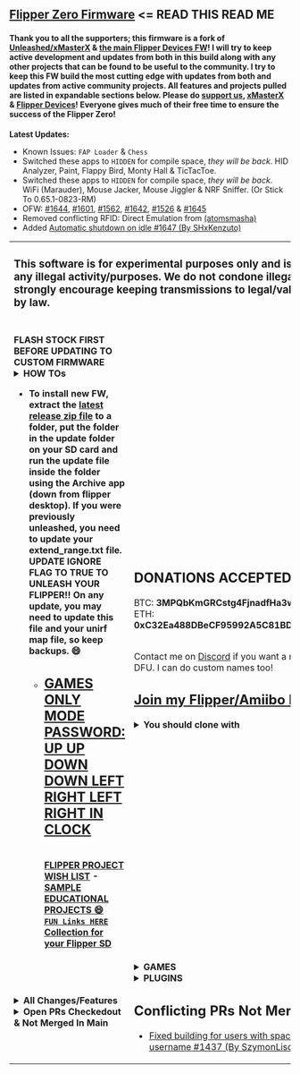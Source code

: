 <h2>

[Flipper Zero Firmware](https://github.com/flipperdevices/flipperzero-firmware/blob/dev/ReadMe.md) <= READ THIS READ ME</h2>
#### Thank you to all the supporters; this firmware is a fork of [Unleashed/xMasterX](https://github.com/Eng1n33r/flipperzero-firmware) & [the main Flipper Devices FW](https://github.com/flipperdevices/flipperzero-firmware)! I will try to keep active development and updates from both in this build along with any other projects that can be found to be useful to the community. I try to keep this FW build the most cutting edge with updates from both and updates from active community projects. All features and projects pulled are listed in expandable sections below. Please do [support us](https://github.com/RogueMaster/flipperzero-firmware-wPlugins/blob/420/SUPPORT.md), [xMasterX](https://github.com/Eng1n33r/flipperzero-firmware) & [Flipper Devices](https://github.com/flipperdevices/flipperzero-firmware)! Everyone gives much of their free time to ensure the success of the Flipper Zero!

<b>Latest Updates:</b>

- Known Issues: `FAP Loader` & `Chess`
- Switched these apps to  `HIDDEN` for compile space, *they will be back*. HID Analyzer, Paint, Flappy Bird, Monty Hall & TicTacToe.
- Switched these apps to  `HIDDEN` for compile space, *they will be back*. WiFi (Marauder), Mouse Jacker, Mouse Jiggler & NRF Sniffer. (Or Stick To 0.65.1-0823-RM)
- OFW: [#1644](https://github.com/flipperdevices/flipperzero-firmware/pull/1644), [#1601](https://github.com/flipperdevices/flipperzero-firmware/pull/1601), [#1562](https://github.com/flipperdevices/flipperzero-firmware/pull/1562), [#1642](https://github.com/flipperdevices/flipperzero-firmware/pull/1642), [#1526](https://github.com/flipperdevices/flipperzero-firmware/pull/1526) & [#1645](https://github.com/flipperdevices/flipperzero-firmware/pull/1645)
- Removed conflicting RFID: Direct Emulation from [(atomsmasha)](https://github.com/flipperdevices/flipperzero-firmware/pull/1371)
- Added [Automatic shutdown on idle #1647 (By SHxKenzuto)](https://github.com/flipperdevices/flipperzero-firmware/pull/1647)


<table width="100%" border="0" cellspacing="0">
  <tr> <td colspan=2> <h3>This software is for experimental purposes only and is not meant for any illegal activity/purposes. We do not condone illegal activity and strongly encourage keeping transmissions to legal/valid uses allowed by law.</h3> </td> </tr>
  <tr> <td>
<br><b>FLASH STOCK FIRST BEFORE UPDATING TO CUSTOM FIRMWARE<b>

<details>
  <summary><B>HOW TOs</b></summary><br/>
  
- [HERE IS A GUIDE FOR INSTALL (BY PINGYWON)](https://flipper.pingywon.com/)
- [HERE IS A NOOB GUIDE TO FLASH AND UNLOCK (BY interestingsoup)](https://interestingsoup.com/n00b-guide-flashing-flipper-zero-to-rougemaster/)
- [How to install firmware](https://github.com/RogueMaster/flipperzero-firmware-wPlugins/blob/420/documentation/HowToInstall.md)
- [How to build firmware](https://github.com/RogueMaster/flipperzero-firmware-wPlugins/blob/420/documentation/HowToBuild.md)
- [How to change Flipper name](https://github.com/RogueMaster/flipperzero-firmware/blob/420/documentation/CustomFlipperName.md)
- [Configure UniversalRF Remix App](https://github.com/RogueMaster/flipperzero-firmware-wPlugins/blob/420/documentation/UniRFRemix.md)
- [How to use: NRF24 plugins](https://github.com/RogueMaster/flipperzero-firmware-wPlugins/blob/420/documentation/NRF24.md)
- [How to use: SentrySafe plugin](https://github.com/RogueMaster/flipperzero-firmware-wPlugins/blob/420/documentation/SentrySafe.md)
- [Barcode Generator readme](https://github.com/RogueMaster/flipperzero-firmware-wPlugins/blob/420/documentation/BarcodeGenerator.md)
- [How to extend SubGHz frequency range](https://github.com/RogueMaster/flipperzero-firmware-wPlugins/blob/420/documentation/DangerousSettings.md)
- [How to add extra SubGHz frequencies](https://github.com/RogueMaster/flipperzero-firmware-wPlugins/blob/420/documentation/SubGHzSettings.md)
</details>

      
- To install new FW, extract the [latest release zip file](https://github.com/RogueMaster/flipperzero-firmware-wPlugins/releases) to a folder, put the folder in the update folder on your SD card and run the update file inside the folder using the Archive app (down from flipper desktop). If you were previously unleashed, you need to update your extend_range.txt file. **UPDATE IGNORE FLAG TO TRUE TO UNLEASH YOUR FLIPPER!!** On any update, you may need to update this file and your unirf map file, so keep backups. 😄
    - [<h2>GAMES ONLY MODE PASSWORD: UP UP DOWN DOWN LEFT RIGHT LEFT RIGHT IN CLOCK</h2>](https://github.com/RogueMaster/flipperzero-firmware-wPlugins/blob/420/GAMES_ONLY.md)
<br>[FLIPPER PROJECT WISH LIST](https://github.com/RogueMaster/flipperzero-firmware-wPlugins/blob/420/RoadMap.md) - [SAMPLE EDUCATIONAL PROJECTS 😄](https://github.com/RogueMaster/flipperzero-firmware-wPlugins/blob/420/RoadMap.md)
<br>[`FUN Links HERE` Collection for your Flipper SD](https://github.com/RogueMaster/awesome-flipperzero-withModules)
</td> <td>

<h2>DONATIONS ACCEPTED 😄🚀💸</h2>
BTC: <B>3MPQbKmGRCstg4FjnadfHa3woCT94JkR2a</B><br>
ETH: <B>0xC32Ea488DBeCF95992A5C81BD411e56Bd418BC5f</B>
    <br> <br>
    
Contact me on [Discord](https://discord.gg/gF2bBUzAFe) if you want a renamed Flipper DFU. I can do custom names too!
<br><h2>[Join my Flipper/Amiibo Discord](https://discord.gg/gF2bBUzAFe)</h2>
<details>
  <summary><B>You should clone with</B></summary></br>

  ```shell
$ git clone --recursive https://github.com/RogueMaster/flipperzero-firmware-wPlugins.git
$ cd flipperzero-firmware-wPlugins/
$ ./fbt resources icons
$ ./fbt updater_package

# If building FAPS:
$ ./fbt plugin_dist FIRMWARE_APP_SET=ext_apps
```
</details>
      </td> </tr>
      <tr> <td>

<details>
  <summary><B>All Changes/Features</b></summary><br/>
  
- Animations: Hold Center to change flipper idle animation. [Thanks to Zycenios](https://github.com/flipperdevices/flipperzero-firmware/commit/111786ef40e50a40d2e510595672b569d9b97bba) With changes by RogueMaster.
- Animations: Idle animations will show all animations regardless of level and butthurt [Thanks to qqMajiKpp]
- Animations: RM FW Update image [(Thanks to E_Surge)](https://github.com/RogueMaster/flipperzero-firmware-wPlugins/pull/257)
- Animations: SubGHZ Scanning image with Pikachu [Thanks to Panzer00Z](https://github.com/Panzer00Z/flipperzero-firmware/blob/3a548ea9bb181c9348d8afb427890c411456134e/assets/icons/SubGhz/Scanning_123x52.png)
- Assets: Includes a NFC Level 50 Link Amiibo
- Assets: Includes a NFC Rick Roll link
- Assets: Includes New Dolphin Animations: [Rick Roll, Matrix & Swim animations (By qqMajiKpp)], [Rukamon 2x and Agumon animations (By Syrius)], [Mew (By Arkaivos)], [Eye of the Flipper (By Kuronons)]
- Assets: Includes sample Music Player tunes
- Assets: Includes sample SubGHz assets for Crosswalk, Handicap Doors, Sextoys, Tesla Charge Port and Unitree Go1 Robot Dog
- Assets: Includes Sonic Screw Driver sound for the Wav Player
- Assets: Running DolphinRestorer.fap on new install will auto-level to the end of Level 2.
- BadUSB: Added ignore DUCKY_LANG cmd to retain compatibility with existing scripts [(Thanks to v1nc)](https://github.com/v1nc/flipperzero-firmware)
- BadUSB: show script errors on screen [(By CromFr)](https://github.com/RogueMaster/flipperzero-firmware-wPlugins/pull/200)
- BadUSB: sk-SK maping keybord for BadUsb [(By jaroslavmraz)](https://github.com/flipperdevices/flipperzero-firmware/pull/1619)
- Bluetooth: Bluetooth fix so device name says zzRogue instead of Flipper [(By RogueMaster)](https://github.com/RogueMaster/flipperzero-firmware-wPlugins/blob/420/firmware/targets/f7/furi_hal/furi_hal_version.c#L95) [REMOVED DUE TO ANDROID INCOMPATABILITY]
- Development free space thanks to removal of unused debug tools and [thanks to ESurge](https://github.com/RogueMaster/flipperzero-firmware-wPlugins/pull/46/files) for removal of first start assets.
- Dolphin: Assigned profile pic for levels 1-10, 11-20 and 21-30 respectively from default lvl 1, 2 & 3
- Dolphin: Expanded max level from 3 to 30 using [Roll20](https://roll20.net/compendium/dnd5e/Monsters#h-Experience%20Points), Increased max deed XP per action type from 15 to 45 exp daily & updated animation manifest for max level 30 for all animations (By RogueMaster)
- Dolphin: Internal manifest updated to have animations always available with max level 30
- Dolphin: Level animation sequence for level 3+ to be lvl1->2 for levels 1-20 and lvl2->3 for levels 21-30.
- Dolphin: Mood Stays Happy [(Thanks to biocage)](https://github.com/biocage/flipperzero-firmware), changed to Mood Stays Less Than 6 / Mood Stays High (but not in game mode) (By RogueMaster)
- Dolphin: Passport: Show EXP [(By Dabolus)](https://github.com/Dabolus/flipperzero-firmware-rpg/)
- Dolphin: Changed daily MAX to 198 on all 7 Deed Types. Random Deed Selection used for MAX +3 EXP daily gain.
- Dolphin: Plugin Achivement +3 EXP for a total of up to 700 EXP daily. Plugin Achivements are:
- - Dice First Roll for d20+ = sides on dice (i.e. Nat 20 on d20)
- - Dice First Roll for d20+ = sides on dice - 1 (+1 EXP) (i.e. 19 on d20)
- - Games Only Mode from Lock Menu
- - Getting 2048 in 2048
- - Mouse Jacker Ducky Run
- - NRFSniffer Found Address
- - Stopwatch @ Alert
- - Tetris, Snake or Flappy Bird Score For EXP
- - Zombiez for every 20 Zombie kills
- Dolphin: SD dolphin manifest updated to weight animations differently
- GPIO: Feature to read EEPROM of SFP Modules using I2C [(By marcusju)](https://github.com/RogueMaster/flipperzero-firmware-wPlugins/pull/198)
- Icon Decode/Encode [(Thanks to PixlEmly)](https://github.com/RogueMaster/flipperzero-firmware-wPlugins/pull/55/files)
- IR: Universal AC & Audio from [Unleashed/Eng1n33r](https://github.com/Eng1n33r/flipperzero-firmware)
- Plugins: 2048, Arkanoid, Snake and Tetris show score. Thanks to [whoamins](https://github.com/flipperdevices/flipperzero-firmware/commit/7feda832ede1ba8468eff2ca055fef3ddbdc16ac) and [DevMilanIan](https://github.com/RogueMaster/flipperzero-firmware-wPlugins/pull/188) With position changes by RogueMaster. Also all + Tic Tac Toe updated by [Unleashed/Eng1n33r](https://github.com/Eng1n33r/flipperzero-firmware) for stability.
- Plugins: Fixed sound decay issues on music player [Thanks to qqMajiKpp]
- Plugins: Menu, Icons and Raycast exit [Thanks to Redlink](https://github.com/redlink2/flipperzero-firmware/tree/menuChanges)
- Settings: Actual PIN Lock [(By RogueMaster)](https://github.com/RogueMaster/flipperzero-firmware-wPlugins/blob/420/applications/desktop/desktop.c)
- Settings: Auto-Lock Options Added: 10s+15s+90s [(By RogueMaster)](https://github.com/RogueMaster/flipperzero-firmware-wPlugins/blob/420/applications/desktop/desktop_settings/scenes/desktop_settings_scene_start.c)
- Settings: Battery Meter on Desktop [Thanks to McAzzaMan](https://github.com/McAzzaMan/flipperzero-firmware/tree/BatteryPercentageView)
- Settings: Custom name with this compile: CUSTOM_FLIPPER_NAME=name ./fbt updater_package [By Unleashed/xMasterX](https://github.com/Eng1n33r/flipperzero-firmware)
- Settings: Desktop => [Games Only Mode (By RogueMaster)](https://github.com/RogueMaster/flipperzero-firmware-wPlugins/blob/420/GAMES_ONLY.md) [(Thanks to Astrrra for Inverted Mode to Mimic)](https://github.com/wetox-team/flipperzero-firmware/commit/ce91582b7417c5d7a9d8416c17a102d3a5868238)
- - [UP UP DOWN DOWN LEFT RIGHT LEFT RIGHT FROM CLOCK](https://github.com/RogueMaster/flipperzero-firmware-wPlugins/blob/420/GAMES_ONLY.md)<== FULL LIST OF GAMES ONLY CONTROLS
- Settings:  "DUMB Mode" is now "Lock W PIN + Off" [(By RogueMaster)]
- Settings: Favorite Game by holding UP on Desktop [Thanks to gotnull](https://github.com/RogueMaster/flipperzero-firmware-wPlugins/pull/57)
- Settings: Hold Down for Games Menu [(Thanks to ESurge)](https://github.com/ESurge/flipperzero-firmware-wPlugins)
- Settings: LCD Timeout Options Added: 10s+90s+2min+5min+10min [(By RogueMaster)](https://github.com/RogueMaster/flipperzero-firmware-wPlugins/blob/420/applications/notification/notification_settings_app.c)
- Settings: Rename from SD `dolphin/name.txt` [(Thanks to E_Surge)](https://github.com/RogueMaster/flipperzero-firmware-wPlugins/pull/259)
- Settings: Scan names will have timestamp instead of random name assigned for [NFC](https://github.com/RogueMaster/flipperzero-firmware-wPlugins/blob/420/lib/toolbox/random_name.c) and [SubGHz](https://github.com/RogueMaster/flipperzero-firmware-wPlugins/blob/420/applications/subghz/scenes/subghz_scene_read_raw.c) (By RogueMaster)
- SubGHz: Auto Detect Raw in READ action (Needs To Be Enabled In Read Settings) [from perspecdev](https://github.com/RogueMaster/flipperzero-firmware-wPlugins/pull/152)
- SubGHz: [Add settings to subghz read functionality to allow setting RSSI threshold (raw only) (By PolymerPrints)](https://github.com/RogueMaster/flipperzero-firmware-wPlugins/pull/184)
- SubGHz: Extended ranges enabled through flag in /ext/subghz/assets/extend_range.txt [from tkerrby](https://github.com/RogueMaster/flipperzero-firmware-wPlugins/pull/116)
- SubGHz: Moved setting_user file to setting_user.txt! This makes it changable from IOS app. (By RogueMaster)
- SubGHz: New frequency analyzer [(By ClusterM)](https://github.com/flipperdevices/flipperzero-firmware/pull/1501)
- SubGHz: Protocols An-Motors, BFT Mitto, Came Atomo, FAAC SLH (Spa), HCS101, Keeloq, Keeloq Common, Nice Flor S, SecPlus v1+v2 and Star Line updates from [Eng1n33r](https://github.com/Eng1n33r/flipperzero-firmware)
- SubGHz: Unlock from SD flag from [(cloudbreakdaniel)](https://github.com/RogueMaster/flipperzero-firmware-wPlugins/commit/97db0dc91ee3dff812b4dec0618e3f198de14405).  Update `subghz/assets/extend_range.txt` with [this file](https://github.com/RogueMaster/flipperzero-firmware-wPlugins/blob/420/assets/resources/subghz/assets/extend_range.txt) on SD.  **UPDATE IGNORE FLAG TO TRUE TO UNLEASH YOUR FLIPPER!!**

 </details>


<details>
  <summary><B>Open PRs Checkedout & Not Merged In Main</b></summary><br/>
  
- [`ELF Loader`/[FL-2627] Plugins API #1387 (By hedger/DrZlo13)](https://github.com/flipperdevices/flipperzero-firmware/pull/1387)
- [NFC: Display UL PWD_AUTH payload / ntag-pwd-capture (Thanks to GMMan)](https://github.com/flipperdevices/flipperzero-firmware/pull/1471)
- [New frequency analyzer #1557 (By ClusterM)](https://github.com/flipperdevices/flipperzero-firmware/pull/1557)
- [BadUSB: add SYSRQ keys #1460 (By rck)](https://github.com/flipperdevices/flipperzero-firmware/pull/1460)
- [I²C-Scanner #1431 (By GitChris3004)](https://github.com/flipperdevices/flipperzero-firmware/pull/1431)
- [Dummy decoy/bad usb keyboard layout #1525 (By dummy-decoy)](https://github.com/flipperdevices/flipperzero-firmware/pull/1525)
- [Change default keyboard to Uppercase #1548 (By DrEverr)](https://github.com/flipperdevices/flipperzero-firmware/pull/1548)
- [Automatic shutdown on idle #1647 (By SHxKenzuto)](https://github.com/flipperdevices/flipperzero-firmware/pull/1647)

</details>

</td><td>

<details>
  <summary><B>GAMES</b></summary><br/>
  
- - Games `HIDDEN` if they dont work well; can be added under [applications/meta/application.fam](https://github.com/RogueMaster/flipperzero-firmware-wPlugins/blob/420/applications/meta/application.fam#L65)
- `FAP` [2048 (By OlegSchwann)](https://github.com/OlegSchwann/flipperzero-firmware/tree/hackaton/game_2048/applications/game-2048) [(Score By DevMilanIan)](https://github.com/RogueMaster/flipperzero-firmware-wPlugins/pull/186)
- `FAP` [Arkanoid (By gotnull)](https://github.com/gotnull/flipperzero-firmware-wPlugins) [(Score By DevMilanIan)](https://github.com/RogueMaster/flipperzero-firmware-wPlugins/pull/188)
- [Chess (By Okalachev)](https://github.com/okalachev/flipperzero-firmware/tree/chess) Crashes 1st load if FW <~750KB or every load on larger FW `HIDDEN "INTAPP_chess_game"`
- [Chip8 Emulator (By mega8bit)](https://github.com/mega8bit/flipperzero-firmware) Updated by ESurge. Add SD folder `chip8`, [Get GAMES HERE](https://johnearnest.github.io/chip8Archive/) `HIDDEN "INTAPP_Chip8"`
- `FAP` [Dice Roller Including SEX/WAR/8BALL/WEED DICE (By RogueMaster)](https://github.com/RogueMaster/flipperzero-firmware-wPlugins/blob/420/applications/dice/dice.c)
- `FAP` [Flappy Bird (By DroomOne)](https://github.com/DroomOne/flipperzero-firmware/tree/dev/applications/flappy_bird) `HIDDEN "GAME_FlappyBird"`
- `FAP` [Game of Life (Updated to work by tgxn) (By itsyourbedtime)](https://github.com/tgxn/flipperzero-firmware/blob/dev/applications/game_of_life/game_of_life.c) `HIDDEN "GAME_GameOfLife"`
- `FAP` [Mandelbrot Set (By Possibly-Matt)](https://github.com/Possibly-Matt/flipperzero-firmware-wPlugins) `HIDDEN "GAME_MandelbrotSet"`
- [Monty Hall (By DevMilanIan)](https://github.com/RogueMaster/flipperzero-firmware-wPlugins/pull/203) `HIDDEN "GAME_MontyHall"`
- `FAP` [RayCast (Bt Zlo)](https://github.com/flipperdevices/flipperzero-firmware/tree/zlo/raycast-game-engine) `HIDDEN "GAME_Raycast"`
- `FAP` Snake [OFW]
- [TAMA P1 (By GMMan)](https://github.com/GMMan/flipperzero-firmware/tree/tama-p1) requires [this rom](https://tinyurl.com/tamap1) IN `tama_p1` on SD as `rom.bin` to make it work.
- `FAP` [Tanks (By Alexgr13)](https://github.com/alexgr13/flipperzero-firmware/tree/fork/dev/applications/tanks-game) `HIDDEN "GAME_Tanks"`
- `FAP` [Tetris (By jeffplang)](https://github.com/jeffplang/flipperzero-firmware/tree/tetris_game/applications/tetris_game)
- `FAP` [Tic Tac Toe (By gotnull)](https://github.com/gotnull/flipperzero-firmware-wPlugins) `HIDDEN "GAME_TicTacToe"`
- `FAP` [Video Poker (By PixlEmly)](https://github.com/PixlEmly/flipperzero-firmware-testing/blob/420/applications/VideoPoker/poker.c)
- [Zombiez (Reworked By DevMilanIan)](https://github.com/RogueMaster/flipperzero-firmware-wPlugins/pull/240) [(Original By Dooskington)](https://github.com/Dooskington/flipperzero-zombiez)
</details>

<details>
  <summary><B>PLUGINS</b></summary><br/>

- - PLUGINS `HIDDEN` if they have uncommon hardware dependancies; can be added under [applications/meta/application.fam](https://github.com/RogueMaster/flipperzero-firmware-wPlugins/blob/420/applications/meta/application.fam#L36)
- [.sub Playlist (By darmiel)](https://github.com/darmiel/flipper-playlist)
- `FAP` [Barcode Generator (By McAzzaMan)](https://github.com/McAzzaMan/flipperzero-firmware/tree/UPC-A_Barcode_Generator/applications/barcode_generator) `HIDDEN "APPS_BarcodeGenerator"`
- `FAP` [Bluetooth Remote (By Cutch)[OFW]](https://github.com/flipperdevices/flipperzero-firmware/pull/1330)
- [Clock/Stopwatch (By CompaqDisc, Stopwatch & Sound Alert By RogueMaster)](https://gist.github.com/CompaqDisc/4e329c501bd03c1e801849b81f48ea61) [12/24HR (By non-bin)](https://github.com/RogueMaster/flipperzero-firmware-wPlugins/pull/254) [Refactoring (By GMMan)](https://github.com/RogueMaster/flipperzero-firmware-wPlugins/pull/256)
- `FAP` [Dolphin Backup (By nminaylov)](https://github.com/flipperdevices/flipperzero-firmware/pull/1384) Modified by RogueMaster
- `FAP` [Dolphin Restorer (By nminaylov)](https://github.com/flipperdevices/flipperzero-firmware/pull/1384) Cloned by RogueMaster
- [HID Analyzer (By Ownasaurus)](https://github.com/Ownasaurus/flipperzero-firmware/tree/hid-analyzer/applications/hid_analyzer) `HIDDEN "INTAPP_HIDAnalyzer"`
- `FAP` [Mouse Jacker (By mothball187)](https://github.com/mothball187/flipperzero-nrf24/tree/main/mousejacker) ([Pin Out](https://github.com/RogueMaster/flipperzero-firmware-wPlugins/tree/420/applications/mousejacker) from nocomp/Frog/UberGuidoZ) `Req: NRF24`
- `FAP` [Mouse Jiggler (By Jacob-Tate)](https://github.com/Jacob-Tate/flipperzero-firmware/blob/dev/applications/mouse_jiggler/mouse_jiggler.c) (Original By MuddleBox)
- [Multi Converter (By theisolinearchip)](https://github.com/theisolinearchip)
- `FAP` Music Player [OFW]
- `FAP` [NRF Sniff (By mothball187)](https://github.com/mothball187/flipperzero-nrf24/tree/main/nrfsniff) ([Pin Out](https://github.com/RogueMaster/flipperzero-firmware-wPlugins/tree/420/applications/nrfsniff) from nocomp/Frog/UberGuidoZ) `Req: NRF24`
- [Paint (By n-o-T-I-n-s-a-n-e)](https://github.com/n-o-T-I-n-s-a-n-e) `HIDDEN "APPS_Paint"`
- [PicoPass Reader (By Bettse)](https://github.com/flipperdevices/flipperzero-firmware/pull/1366)
- [RFID Fuzzer (By Ganapati)](https://github.com/RogueMaster/flipperzero-firmware-wPlugins/pull/245) `HIDDEN "APPS_FlipFrid"`
- [RF Remix (By ESurge)](https://github.com/ESurge/flipperzero-firmware-unirfremix) [(Original By jimilinuxguy)](https://github.com/jimilinuxguy/flipperzero-universal-rf-remote/tree/028d615c83f059bb2c905530ddb3d4efbd3cbcae/applications/jukebox)
- `FAP` [Sentry Safe (By H4ckd4ddy)](https://github.com/H4ckd4ddy/flipperzero-sentry-safe-plugin) ([Pin Out](https://github.com/RogueMaster/flipperzero-firmware-wPlugins/tree/420/applications/sentry_safe) from [UberGuidoZ](https://github.com/UberGuidoZ/)) `HIDDEN "APPS_SentrySafe"`
- `FAP` [Spectrum Analyzer (By jolcese)](https://github.com/jolcese/flipperzero-firmware/tree/spectrum/applications/spectrum_analyzer) [Updates (for testing) Thanks to theY4Kman](https://github.com/theY4Kman/flipperzero-firmware)
- `FAP` [Touch Tunes Remote (By jimilinuxguy)](https://github.com/jimilinuxguy/flipperzero-universal-rf-remote/tree/028d615c83f059bb2c905530ddb3d4efbd3cbcae/applications/jukebox) `HIDDEN "APPS_TouchTunes"`
- `FAP` [WAV Player (By Zlo)](https://github.com/flipperdevices/flipperzero-firmware/tree/zlo/wav-player) Updated by Atmanos & RogueMaster To Work
- [WiFi (Deauther) (By Timmotools)](https://github.com/Timmotools/flipperzero_esp8266_deautherv2) (Inspired by WiFi (Marauder) [(By 0xchocolate)](https://github.com/0xchocolate/flipperzero-firmware-with-wifi-marauder-companion) and DSTIKE Deauther [(By SequoiaSan)](https://github.com/SequoiaSan/FlipperZero-Wifi-ESP8266-Deauther-Module/tree/FlipperZero-Module-v2/FlipperZeroModule/FlipperZero-ESP8266-Deauth-App)) `HIDDEN "INTAPP_esp8266_deauth"` due to `Req: ESP8266`
- [WiFi (Marauder) (By 0xchocolate)](https://github.com/0xchocolate/flipperzero-firmware-with-wifi-marauder-companion) `REQUIRES ESP32 WITH MARAUDER FLASHED`
- [WiFi Scanner v.0.4 (By SequoiaSan)](https://github.com/SequoiaSan/FlipperZero-WiFi-Scanner_Module-ESP8266) `HIDDEN "INTAPP_wifi_scanner"` due to `Req: ESP8266 or ESP32`
</details>

## Conflicting PRs Not Merged:
- [Fixed building for users with space in windows username #1437 (By SzymonLisowiec)](https://github.com/flipperdevices/flipperzero-firmware/pull/1437)

</td></tr></table>

